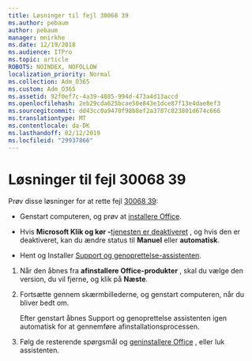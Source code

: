```yaml
---
title: Løsninger til fejl 30068 39
ms.author: pebaum
author: pebaum
manager: mnirkhe
ms.date: 12/19/2018
ms.audience: ITPro
ms.topic: article
ROBOTS: NOINDEX, NOFOLLOW
localization_priority: Normal
ms.collection: Adm_O365
ms.custom: Adm_O365
ms.assetid: 92f0ef7c-4a39-4885-994d-473a4d13accd
ms.openlocfilehash: 2eb29cda625bcae50e843e1dce87f13e4dae8ef3
ms.sourcegitcommit: dd43cc0a9470f98b8ef2a3787c823801d674c666
ms.translationtype: MT
ms.contentlocale: da-DK
ms.lasthandoff: 02/12/2019
ms.locfileid: "29937866"
---
```

# <a name="solutions-for-error-30068-39"></a>Løsninger til fejl 30068 39

Prøv disse løsninger for at rette fejl [30068 39](https://support.office.com/article/963ca3e4-217a-4c16-9c02-ff946548357b?wt.mc_id=Alchemy_ClientDIA):
  
- Genstart computeren, og prøv at [installere Office](https://portal.office.com/OLS/MySoftware.aspx).
    
- Hvis **Microsoft Klik og kør -**[tjenesten er deaktiveret](https://support.office.com/article/963ca3e4-217a-4c16-9c02-ff946548357b?wt.mc_id=Alchemy_ClientDIA) , og hvis den er deaktiveret, kan du ændre status til **Manuel** eller **automatisk**.
    
- Hent og Installer [Support og genoprettelse-assistenten](https://aka.ms/SARA-OfficeUninstall-Alchemy).
    
1. Når den åbnes fra **afinstallere Office-produkter** , skal du vælge den version, du vil fjerne, og klik på **Næste**. 
    
2. Fortsætte gennem skærmbillederne, og genstart computeren, når du bliver bedt om.
    
    Efter genstart åbnes Support og genoprettelse assistenten igen automatisk for at gennemføre afinstallationsprocessen.
    
3. Følg de resterende spørgsmål og [geninstallere Office](https://portal.office.com/OLS/MySoftware.aspx) , eller luk assistenten. 
    

